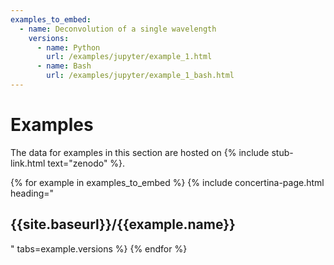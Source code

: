 ```yaml
---
examples_to_embed:
  - name: Deconvolution of a single wavelength
    versions:
      - name: Python
        url: /examples/jupyter/example_1.html
      - name: Bash
        url: /examples/jupyter/example_1_bash.html
---
```



# Examples #

The data for examples in this section are hosted on {% include stub-link.html text="zenodo" %}.

{% for example in examples_to_embed %}
{% include concertina-page.html heading="<h2>{{site.baseurl}}/{{example.name}}</h2>" tabs=example.versions %}
{% endfor %}